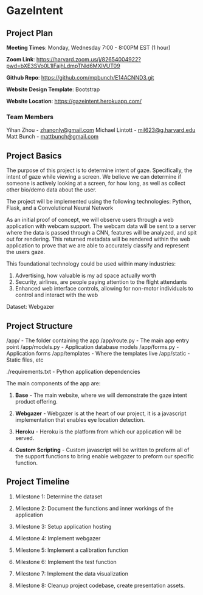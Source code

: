 # GazeIntent

## Project Plan

**Meeting Times**: Monday, Wednesday 7:00 - 8:00PM EST (1 hour)

**Zoom Link**: https://harvard.zoom.us/j/82654004922?pwd=bXE3SVo0L1lFajhLdmpTNld6MXlVUT09

**Github Repo**: https://github.com/mpbunch/E14ACNND3.git

**Website Design Template**: Bootstrap

**Website Location**: https://gazeintent.herokuapp.com/ 

### Team Members

Yihan Zhou - zhanonly@gmail.com
Michael Lintott - mil623@g.harvard.edu
Matt Bunch - mattbunch@gmail.com

## Project Basics

The purpose of this project is to determine intent of gaze. Specifically, the intent of gaze while viewing a screen. We believe we can determine if someone is actively looking at a screen, for how long, as well as collect other bio/demo data about the user.

The project will be implemented using the following technologies: Python, Flask, and a Convolutional Neural Network

As an initial proof of concept, we will observe users through a web application with webcam support. The webcam data will be sent to a server where the data is passed through a CNN, features will be analyzed, and spit out for rendering. This returned metadata will be rendered within the web application to prove that we are able to accurately classify and represent the users gaze.

This foundational technology could be used within many industries:
1. Advertising, how valuable is my ad space actually worth
2. Security, airlines, are people paying attention to the flight attendants
3. Enhanced web interface controls, allowing for non-motor individuals to control and interact with the web

Dataset:
Webgazer

## Project Structure

/app/				    - The folder containing the app
/app/route.py		- The main app entry point
/app/models.py  - Application database models
/app/forms.py   - Application forms
/app/templates	- Where the templates live
/app/static			- Static files, etc

./requirements.txt - Python application dependencies


The main components of the app are:

1. **Base** - The main website, where we will demonstrate the gaze intent product offering.

2. **Webgazer** - Webgazer is at the heart of our project, it is a javascript implementation that enables eye location detection.

3. **Heroku** - Heroku is the platform from which our application will be served.

4. **Custom Scripting** - Custom javascript will be written to preform all of the support functions to bring enable webgazer to preform our specific function.

## Project Timeline

1. Milestone 1: Determine the dataset

2. Milestone 2: Document the functions and inner workings of the application

3. Milestone 3: Setup application hosting

4. Milestone 4: Implement webgazer

5. Milestone 5: Implement a calibration function

6. Milestone 6: Implement the test function

7. Milestone 7: Implement the data visualization 

8. Milestone 8: Cleanup project codebase, create presentation assets.
